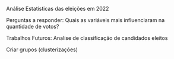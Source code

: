 Análise Estatísticas das eleições em 2022

Perguntas a responder:
Quais as variáveis mais influenciaram na quantidade de votos?


Trabalhos Futuros:
Analise de classificação de candidados eleitos

Criar grupos (clusterizações)
